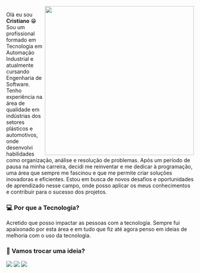 <img src="https://github-production-user-asset-6210df.s3.amazonaws.com/97841160/263562401-9669836f-60c9-4239-87bb-5d8f7d60f008.png" min-width="400px" max-width="400px" width="400px" align="right">

<p align="left"> 
  Olá eu sou <b>Cristiano</b> 😁
 Sou um profissional formado em Tecnologia em Automação Industrial e atualmente cursando Engenharia de Software. Tenho experiência na área de qualidade em indústrias dos setores plásticos e automotivos, onde desenvolvi habilidades como organização, análise e resolução de problemas. Após um período de pausa na minha carreira, decidi me reinventar e me dedicar à programação, uma área que sempre me fascinou e que me permite criar soluções inovadoras e eficientes. Estou em busca de novos desafios e oportunidades de aprendizado nesse campo, onde posso aplicar os meus conhecimentos e contribuir para o sucesso dos projetos.
</p>

<p align="left">
  <h3>💻 Por que a Tecnologia?</h3>
  <p>Acretido que posso impactar as pessoas com a tecnologia. Sempre fui apaixonado por esta área e em tudo que fiz até agora penso em ideias de melhoria com o uso da tecnologia. </p>
</p>



<p align="left">
   <h3>📨 Vamos trocar uma ideia? </h3> 

  <a href="mailto:devengkallas@gmail.com" alt="Gmail">
  <img src="https://img.shields.io/badge/-Gmail-FF0000?style=flat-square&labelColor=FF0000&logo=gmail&logoColor=white&link=LINK-DO-SEU-GMAIL" /></a>

  <a href="https://www.linkedin.com/in/cristianokallas/" alt="LinkedIn">
  <img src="https://img.shields.io/badge/-Linkedin-0e76a8?style=flat-square&logo=Linkedin&logoColor=white&link=LINK-DO-SEU-LINKEDIN" /></a>

  <a href="https://www.instagram.com/crkallas/" alt="Instagram">
  <img src="https://img.shields.io/badge/-Instagram-DF0174?style=flat-square&labelColor=DF0174&logo=instagram&logoColor=white&link=LINK-DO-SEU-INSTAGRAM"/></a>
</p>
